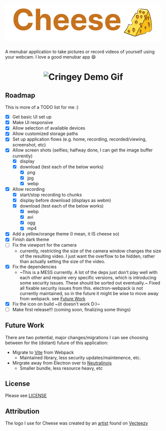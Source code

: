 <h1 align="center">
  <img alt='Cheese Logo' src="https://github.com/aaronleopold/cheese/blob/main/static/temp-readme-logo.png" />
</h1>

A menubar application to take pictures or record videos of yourself using your webcam. I love a good menubar app 😄

<h1 align="center">
  <img alt='Cringey Demo Gif' src="https://github.com/aaronleopold/cheese/blob/main/static/temp-readme-demo-very-cringe-lol.gif" />
</h1>

## Roadmap

This is more of a TODO list for me :)

- [x] Get basic UI set up
- [x] Make UI responsive
- [x] Allow selection of available devices
- [x] Allow customized storage paths
- [x] Set up application flows (e.g. home, recording, recorded/viewing, screenshot, etc)
- [x] Allow screen shots (selfies; halfway done, I can get the image buffer currently)
  - [x] display
  - [x] download (test each of the below works)
    - [x] png
    - [x] jpg
    - [x] webp
- [x] Allow recording
  - [x] start/stop recording to chunks
  - [x] display before download (displays as webm)
  - [x] download (test each of the below works)
    - [x] webp
    - [x] avi
    - [x] ogg
    - [x] mp4
- [x] Add a yellow/orange theme (I mean, it IS cheese so)
- [x] Finish dark theme
- [ ] Fix the viewport for the camera
  - currently, restricting the size of the camera window changes the size of the resulting video. I just want the overflow to be hidden, rather than actually setting the size of the video.
- [x] Fix the dependencies
  - ~This is a MESS currently. A lot of the deps just don't play well with each other and require very specific versions, which is introducing some security issues. These should be sorted out eventually.~ Fixed all fixable security issues from this. electron-webpack is not currently maintained, so in the future it might be wise to move away from webpack. see [Future Work](#future-work)
- [x] Fix the icon on build ~(it doesn't work D:)~
- [ ] Make first release!!! (coming soon, finalizing some things)

## Future Work

There are two potential, major changes/migrations I can see choosing between for the (distant) future of this application:

- Migrate to [Vite](https://github.com/cawa-93/vite-electron-builder) from Webpack
  - Maintained library, less security updates/maintenence, etc.
- Mirgrate away from Electron over to [Neutralinojs](https://github.com/neutralinojs/neutralinojs)
  - Smaller bundle, less resource heavy, etc

## License

Please see [LICENSE](https://github.com/aaronleopold/cheese/blob/main/LICENSE)

## Attribution

The logo I use for Cheese was created by an [artist](https://www.vecteezy.com/members/pisuttardging180463) found on [Vecteezy](https://www.vecteezy.com/free-vector/cheese-logo)
